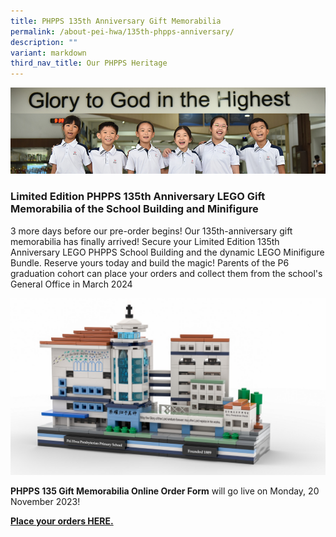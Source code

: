 ```yaml
---
title: PHPPS 135th Anniversary Gift Memorabilia
permalink: /about-pei-hwa/135th-phpps-anniversary/
description: ""
variant: markdown
third_nav_title: Our PHPPS Heritage
---
```

![](/images/Website%20Banners%20Subpage/948x260%20masterhead%20-%20student%20development2.jpg)

### Limited Edition PHPPS 135th Anniversary LEGO Gift Memorabilia of the School Building and Minifigure  

3 more days before our pre-order begins! Our 135th-anniversary gift memorabilia has finally arrived! Secure your Limited Edition 135th Anniversary LEGO PHPPS School Building and the dynamic LEGO Minifigure Bundle. Reserve yours today and build the magic!
Parents of the P6 graduation cohort can place your orders and collect them from the school's General Office in March 2024

![PHPPS LEGO School Building](/images/Others%20Folder%20Images/135th%20Anniversary/lego%20school%20building.jpeg)

**PHPPS 135 Gift Memorabilia Online Order Form** will go live on Monday, 20 November 2023!

[**Place your orders HERE.**](https://form.jotform.com/233030738895462)

